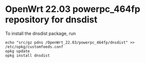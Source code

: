 OpenWrt 22.03 powerpc_464fp repository for dnsdist
========

To install the dnsdist package, run

```
echo "src/gz pdns /OpenWrt_22.03/powerpc_464fp/dnsdist" >> /etc/opkg/customfeeds.conf
opkg update
opkg install dnsdist
```
